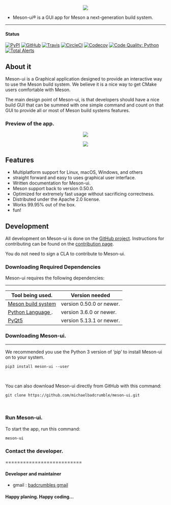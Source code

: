 <p align="center">
<img src="app/src/res/extra/mesonui_ic.png">
</p>

* Meson-ui® is a GUI app for Meson a next-generation build system.
----------------------------------------

#### Status

[![PyPI](https://img.shields.io/pypi/v/meson-ui.svg)](https://pypi.python.org/pypi/meson-ui)
[![GitHub](https://img.shields.io/github/license/michaelbadcrumble/meson-ui.svg?color=blue)](https://github.com/michaelbadcrumble/meson-ui)
[![Travis](https://travis-ci.org/michaelbadcrumble/meson-ui.svg?branch=master)](https://travis-ci.org/michaelbadcrumble/meson-ui)
[![CircleCI](https://circleci.com/gh/michaelbadcrumble/meson-ui.svg?style=shield)](https://circleci.com/gh/michaelbadcrumble/meson-ui)
[![Codecov](https://codecov.io/gh/michaelbadcrumble/meson-ui/coverage.svg?branch=master)](https://codecov.io/gh/michaelbadcrumble/meson-ui/branch/master)
[![Code Quality: Python](https://img.shields.io/lgtm/grade/python/g/michaelbadcrumble/meson-ui.svg?logo=lgtm&logoWidth=18)](https://lgtm.com/projects/g/michaelbadcrumble/meson-ui/context:python)
[![Total Alerts](https://img.shields.io/lgtm/alerts/g/michaelbadcrumble/meson-ui.svg?logo=lgtm&logoWidth=18)](https://lgtm.com/projects/g/michaelbadcrumble/meson-ui/alerts)

## About it

Meson-ui is a Graphical application designed to provide an interactive
way to use the Meson build system. We believe it is a nice way to get
CMake users comfortable with Meson.

The main design point of Meson-ui, is that developers should have a nice
build GUI that can be summed with one simple command and count on that
GUI to provide all or most of Meson build systems features.


### Preview of the app.
<p align="center">
<img src="app/src/res/extra/preview-1.png">
</p>

<p align="center">
<img src="app/src/res/extra/preview-2.png">
</p>

## Features

*   Multiplatform support for Linux, macOS, Windows, and others
*   straight forward and easy to uses graphical user interface.
*   Written documentation for Meson-ui.
*   Meson support back to version 0.50.0.
*   Optimized for extremely fast usage without sacrificing correctness.
*   Distributed under the Apache 2.0 license.
*   Works 99.95% out of the box.
*   fun!


## Development

All development on Meson-ui is done on the [GitHub project](https://github.com/michaelbadcrumble/meson-ui). 
Instructions for contributing can be found on the [contribution page](Contributing.md).

You do not need to sign a CLA to contribute to Meson-ui.


### Downloading Required Dependencies

Meson-ui requires the following dependencies:

-----------------------------------------------------------------------------------
| Tool being used.                                     |  Version needed          |
|------------------------------------------------------|--------------------------|
| [Meson build system](https://mesonbuild.com)         | version 0.50.0 or newer. |
| [Python Language   ](https://python.org).            | version 3.6.0 or newer.  |
| [PyQt5             ](https://pypi.org/project/PyQt5/)| version 5.13.1 or newer. |


### Downloading Meson-ui.
--------

We recommended you use the Python 3 version of ‘pip’ to
install Meson-ui on to your system.

```console
pip3 install meson-ui --user
```
<br>

You can also download Meson-ui directly from GitHub with this command:

```console
git clone https://github.com/michaelbadcrumble/meson-ui.git
```
<br>

### Run Meson-ui.

To start the app, run this command:

```console
meson-ui
```

### Contact the developer.
==========================

#### Developer and maintainer

- gmail : [badcrumbles gmail](mailto:michaelbrockus@gmail.com)

#### Happy planing.  Happy coding...
